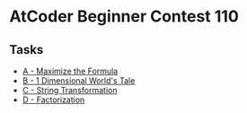 # AtCoder Beginner Contest 110
## Tasks
- [A - Maximize the Formula](https://atcoder.jp/contests/abc110/tasks/abc110_a)
- [B - 1 Dimensional World's Tale](https://atcoder.jp/contests/abc110/tasks/abc110_b)
- [C - String Transformation](https://atcoder.jp/contests/abc110/tasks/abc110_c)
- [D - Factorization](https://atcoder.jp/contests/abc110/tasks/abc110_d)
